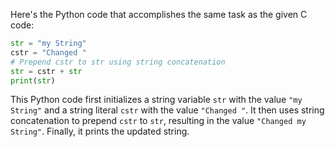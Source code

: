Here's the Python code that accomplishes the same task as the given C code:
```python
str = "my String"
cstr = "Changed "
# Prepend cstr to str using string concatenation
str = cstr + str
print(str)
```
This Python code first initializes a string variable `str` with the value `"my String"` and a string literal `cstr` with the value `"Changed "`. It then uses string concatenation to prepend `cstr` to `str`, resulting in the value `"Changed my String"`. Finally, it prints the updated string.

